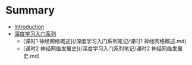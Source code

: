 # Summary

* [Introduction](README.md)
* [深度学习入门系列](/深度学习入门系列笔记/深度学习入门系列.md)
  * [课时1 神经网络概述](/深度学习入门系列笔记/课时1 神经网络概述.md)
  * [课时2 神经网络发展史](/深度学习入门系列笔记/课时2 神经网络发展史.md)



